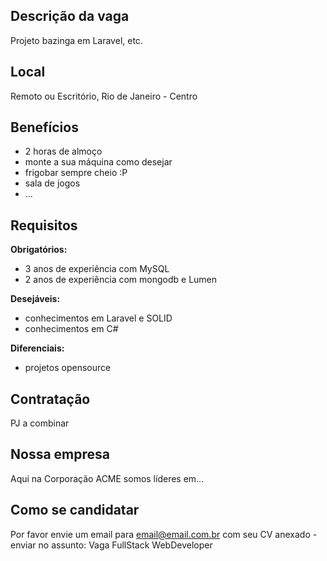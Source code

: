 ## Descrição da vaga

Projeto bazinga em Laravel, etc.

## Local

Remoto ou Escritório, Rio de Janeiro - Centro

## Benefícios

- 2 horas de almoço
- monte a sua máquina como desejar
- frigobar sempre cheio :P
- sala de jogos
- ...

## Requisitos

**Obrigatórios:**
- 3 anos de experiência com MySQL
- 2 anos de experiência com mongodb e Lumen

**Desejáveis:**
- conhecimentos em Laravel e SOLID
- conhecimentos em C#

**Diferenciais:**
- projetos opensource

## Contratação

PJ a combinar

## Nossa empresa

Aqui na Corporação ACME somos líderes em...

## Como se candidatar

Por favor envie um email para email@email.com.br com seu CV anexado - enviar no assunto: Vaga FullStack WebDeveloper
